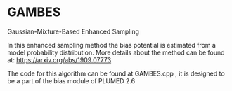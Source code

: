 # GAMBES
Gaussian-Mixture-Based Enhanced Sampling

In this enhanced sampling method the bias potential is estimated from a model probability distribution.
More details about the method can be found at: https://arxiv.org/abs/1909.07773  

The code for this algorithm can be found at GAMBES.cpp , it is designed to be a part of the bias module of PLUMED 2.6

